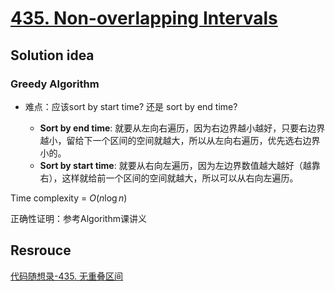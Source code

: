 # [435. Non-overlapping Intervals](https://leetcode.com/problems/non-overlapping-intervals/)

## Solution idea

### Greedy Algorithm

* 难点：应该sort by start time? 还是 sort by end time?

    * **Sort by end time**: 就要从左向右遍历，因为右边界越小越好，只要右边界越小，留给下一个区间的空间就越大，所以从左向右遍历，优先选右边界小的。
    * **Sort by start time**: 就要从右向左遍历，因为左边界数值越大越好（越靠右），这样就给前一个区间的空间就越大，所以可以从右向左遍历。

Time complexity = $O(n\log n)$

正确性证明：参考Algorithm课讲义

## Resrouce

[代码随想录-435. 无重叠区间](https://github.com/youngyangyang04/leetcode-master/blob/master/problems/0435.%E6%97%A0%E9%87%8D%E5%8F%A0%E5%8C%BA%E9%97%B4.md)